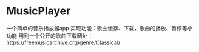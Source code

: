 # MusicPlayer
一个简单的音乐播放器app
实现功能：歌曲缓存、下载，歌曲的播放、暂停等小功能
用到一个公开的歌曲下载网址：https://freemusicarchive.org/genre/Classical/
